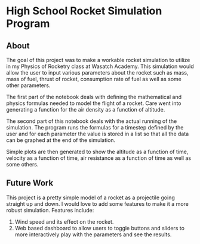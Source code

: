 # High School Rocket Simulation Program 

## About
The goal of this project was to make a workable rocket simulation to utilize in
my Physics of Rocketry class at Wasatch Academy. This simulation would allow 
the user to input various parameters about the rocket such as mass, mass of fuel,
thrust of rocket, consumption rate of fuel as well as some other parameters. 

The first part of the notebook deals with defining the mathematical and physics formulas 
needed to model the flight of a rocket. Care went into generating a function for
the air density as a function of altitude.

The second part of this notebook deals with the actual running of the simulation.
The program runs the formulas for a timestep defined by the user and for each 
parameter the value is stored in a list so that all the data can be graphed at
the end of the simulation. 

Simple plots are then generated to show the altitude as a function of time, 
velocity as a function of time, air resistance as a function of time as well as 
some others.

## Future Work

This project is a pretty simple model of a rocket as a projectile going straight
up and down. I would love to add some features to make it a more robust simulation. 
Features include: 
1. Wind speed and its effect on the rocket. 
2. Web based dashboard to allow users to toggle buttons and sliders to more interactively play with the parameters and see the results.

